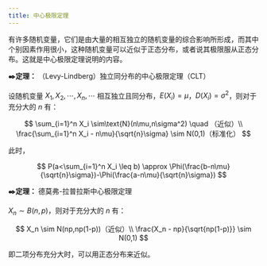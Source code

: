 ```yaml
---
title: 中心极限定理
---
```

<!--more-->



有许多随机变量，它们是由大量的相互独立的随机变量的综合影响所形成，而其中个别因素作用很小，这种随机变量可以近似于正态分布，或者说其极限服从正态分布。这就是中心极限定理说明的内容。

**✒️定理：** （Levy-Lindberg）独立同分布的中心极限定理（CLT）

设随机变量 $X_1,X_2,\cdots,X_n,\cdots$ 相互独立且同分布，$E(X_i)=\mu$，$D(X_i)=\sigma^2$，则对于充分大的 $n$ 有：

$$
\sum_{i=1}^n X_i \sim\text{N}(n\mu,n\sigma^2) \quad （近似）\\
\frac{\sum_{i=1}^n X_i - n\mu}{\sqrt{n}\sigma} \sim N(0,1)（标准化）
$$

此时，

$$
P(a<\sum_{i=1}^n X_i \leq b) \approx \Phi(\frac{b-n\mu}{\sqrt{n}\sigma})-\Phi(\frac{a-n\mu}{\sqrt{n}\sigma})
$$

**✒️定理：** 德莫弗-拉普拉斯中心极限定理

$X_n \sim B(n,p)$，则对于充分大的 $n$ 有： 

$$
X_n \sim N(np,np(1-p))（近似）\\
\frac{X_n - np}{\sqrt{np(1-p)}} \sim N(0,1)
$$



即二项分布充分大时，可以用正态分布来近似。